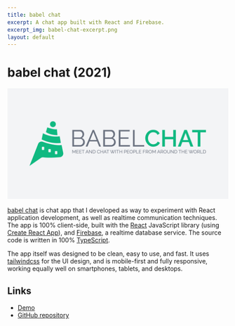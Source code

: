 ```yaml
---
title: babel chat
excerpt: A chat app built with React and Firebase.
excerpt_img: babel-chat-excerpt.png
layout: default
---
```


babel chat (2021)
=======

<img src="/img/babel-chat-hero.png" class="post-hero-img" />

[babel chat](https://babel-chat-online.web.app/) is chat app that I developed as way to experiment with React application development, as well as realtime communication techniques. The app is 100% client-side, built with the [React](https://reactjs.org/) JavaScript library (using [Create React App](https://create-react-app.dev)), and [Firebase](https://firebase.google.com/), a realtime database service. The source code is written in 100% [TypeScript](https://www.typescriptlang.org/).

The app itself was designed to be clean, easy to use, and fast. It uses [tailwindcss](http://tailwindcss.com/) for the UI design, and is mobile-first and fully responsive, working equally well on smartphones, tablets, and desktops.

Links
-----

 * [Demo](https://babel-chat-online.web.app/)
 * [GitHub repository](https://github.com/billdami/babel-chat)